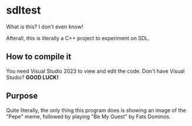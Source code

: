 # sdltest
What is this? I don't even know!

Afterall, this is literally a C++ project to experiment on SDL. 

## How to compile it
You need Visual Studio 2023 to view and edit the code. Don't have Visual Studio? **GOOD LUCK!**

## Purpose
Quite literally, the only thing this program does is showing an image of the "Pepe" meme, followed by playing "Be My Guest" by Fats Dominos.
